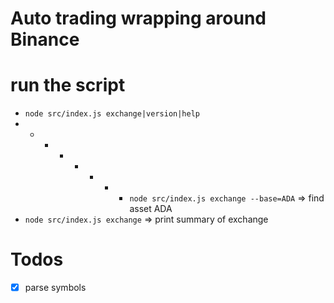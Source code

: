 # Auto trading wrapping around Binance

# run the script
* `node src/index.js exchange|version|help`
* * * * * * * * `node src/index.js exchange --base=ADA` => find asset ADA
* `node src/index.js exchange` => print summary of exchange


# Todos

* [x] parse symbols

